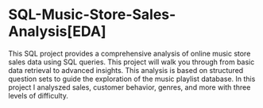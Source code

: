 # SQL-Music-Store-Sales-Analysis[EDA]
This SQL project provides a comprehensive analysis of online music store sales data using SQL queries. This project will walk you through from basic data retrieval to advanced insights. This analysis is based on structured question sets to guide the exploration of the music playlist database. In this project I analyszed sales, customer behavior, genres, and more with three levels of difficulty.
